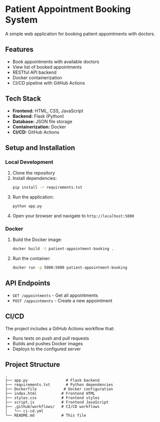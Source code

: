 # Patient Appointment Booking System

A simple web application for booking patient appointments with doctors.

## Features

- Book appointments with available doctors
- View list of booked appointments
- RESTful API backend
- Docker containerization
- CI/CD pipeline with GitHub Actions

## Tech Stack

- **Frontend:** HTML, CSS, JavaScript
- **Backend:** Flask (Python)
- **Database:** JSON file storage
- **Containerization:** Docker
- **CI/CD:** GitHub Actions

## Setup and Installation

### Local Development

1. Clone the repository
2. Install dependencies:
   ```bash
   pip install -r requirements.txt
   ```
3. Run the application:
   ```bash
   python app.py
   ```
4. Open your browser and navigate to `http://localhost:5000`

### Docker

1. Build the Docker image:
   ```bash
   docker build -t patient-appointment-booking .
   ```
2. Run the container:
   ```bash
   docker run -p 5000:5000 patient-appointment-booking
   ```

## API Endpoints

- `GET /appointments` - Get all appointments
- `POST /appointments` - Create a new appointment

## CI/CD

The project includes a GitHub Actions workflow that:
- Runs tests on push and pull requests
- Builds and pushes Docker images
- Deploys to the configured server

## Project Structure

```
.
├── app.py                 # Flask backend
├── requirements.txt       # Python dependencies
├── Dockerfile            # Docker configuration
├── index.html           # Frontend HTML
├── styles.css           # Frontend styles
├── script.js            # Frontend JavaScript
├── .github/workflows/   # CI/CD workflows
│   └── ci-cd.yml
└── README.md            # This file
